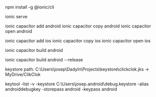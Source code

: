 npm install -g @ionic/cli

ionic serve

ionic capacitor add android
ionic capacitor copy android
ionic capacitor open android

ionic capacitor add ios
ionic capacitor copy ios
ionic capacitor open ios



ionic capacitor build android

ionic capacitor build android --release

keystore path: C:\Users\josep\DadyIn\Projects\keystore\clickclok.jks -> MyDrive/ClikClok


keytool -list -v -keystore C:\Users\josep\.android\debug.keystore -alias androiddebugkey -storepass android -keypass android